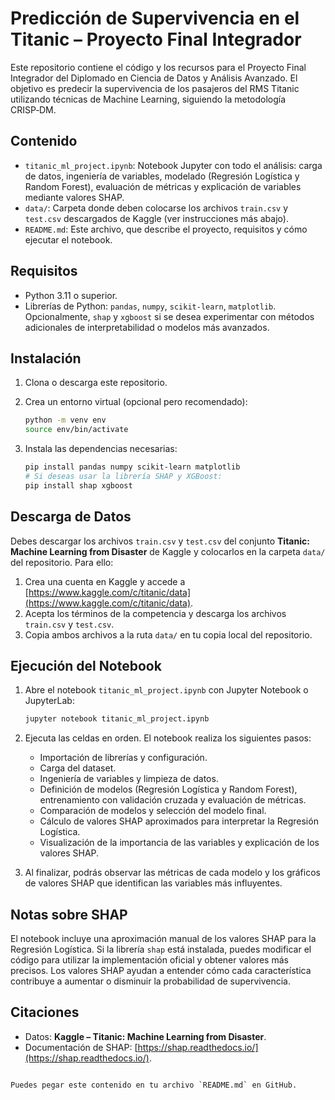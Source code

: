 


# Predicción de Supervivencia en el Titanic – Proyecto Final Integrador

Este repositorio contiene el código y los recursos para el Proyecto Final Integrador del Diplomado en Ciencia de Datos y Análisis Avanzado. El objetivo es predecir la supervivencia de los pasajeros del RMS Titanic utilizando técnicas de Machine Learning, siguiendo la metodología CRISP‑DM.

## Contenido

- `titanic_ml_project.ipynb`: Notebook Jupyter con todo el análisis: carga de datos, ingeniería de variables, modelado (Regresión Logística y Random Forest), evaluación de métricas y explicación de variables mediante valores SHAP.
- `data/`: Carpeta donde deben colocarse los archivos `train.csv` y `test.csv` descargados de Kaggle (ver instrucciones más abajo).
- `README.md`: Este archivo, que describe el proyecto, requisitos y cómo ejecutar el notebook.

## Requisitos

- Python 3.11 o superior.
- Librerías de Python: `pandas`, `numpy`, `scikit‑learn`, `matplotlib`. Opcionalmente, `shap` y `xgboost` si se desea experimentar con métodos adicionales de interpretabilidad o modelos más avanzados.

## Instalación

1. Clona o descarga este repositorio.
2. Crea un entorno virtual (opcional pero recomendado):

   ```bash
   python -m venv env
   source env/bin/activate


3. Instala las dependencias necesarias:

   ```bash
   pip install pandas numpy scikit-learn matplotlib
   # Si deseas usar la librería SHAP y XGBoost:
   pip install shap xgboost
   ```

## Descarga de Datos

Debes descargar los archivos `train.csv` y `test.csv` del conjunto **Titanic: Machine Learning from Disaster** de Kaggle y colocarlos en la carpeta `data/` del repositorio. Para ello:

1. Crea una cuenta en Kaggle y accede a [https://www.kaggle.com/c/titanic/data](https://www.kaggle.com/c/titanic/data).
2. Acepta los términos de la competencia y descarga los archivos `train.csv` y `test.csv`.
3. Copia ambos archivos a la ruta `data/` en tu copia local del repositorio.

## Ejecución del Notebook

1. Abre el notebook `titanic_ml_project.ipynb` con Jupyter Notebook o JupyterLab:

   ```bash
   jupyter notebook titanic_ml_project.ipynb
   ```

2. Ejecuta las celdas en orden. El notebook realiza los siguientes pasos:

   * Importación de librerías y configuración.
   * Carga del dataset.
   * Ingeniería de variables y limpieza de datos.
   * Definición de modelos (Regresión Logística y Random Forest), entrenamiento con validación cruzada y evaluación de métricas.
   * Comparación de modelos y selección del modelo final.
   * Cálculo de valores SHAP aproximados para interpretar la Regresión Logística.
   * Visualización de la importancia de las variables y explicación de los valores SHAP.

3. Al finalizar, podrás observar las métricas de cada modelo y los gráficos de valores SHAP que identifican las variables más influyentes.

## Notas sobre SHAP

El notebook incluye una aproximación manual de los valores SHAP para la Regresión Logística. Si la librería `shap` está instalada, puedes modificar el código para utilizar la implementación oficial y obtener valores más precisos. Los valores SHAP ayudan a entender cómo cada característica contribuye a aumentar o disminuir la probabilidad de supervivencia.

## Citaciones

* Datos: **Kaggle – Titanic: Machine Learning from Disaster**.
* Documentación de SHAP: [https://shap.readthedocs.io/](https://shap.readthedocs.io/).

```

Puedes pegar este contenido en tu archivo `README.md` en GitHub.
```
